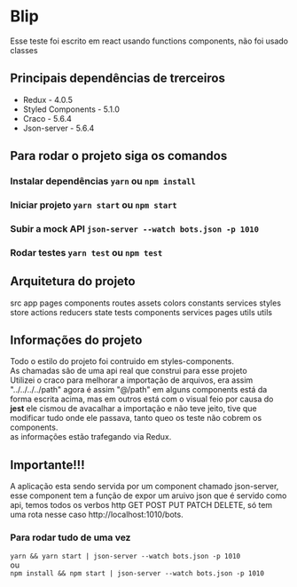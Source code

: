# Blip
Esse teste foi escrito em react usando functions components, não foi usado classes
 

## Principais dependências de trerceiros

- Redux - 4.0.5
- Styled Components - 5.1.0
- Craco - 5.6.4 
- Json-server - 5.6.4 

## Para rodar o projeto siga os comandos

### Instalar dependências `yarn` ou `npm install`
### Iniciar projeto `yarn start` ou `npm start`
### Subir a mock API `json-server --watch bots.json -p 1010`
### Rodar testes `yarn test` ou `npm test`


## Arquitetura do projeto

src
  app
    pages
      components
    routes
  assets
  colors
  constants
  services
  styles
  store
    actions
    reducers
    state
  tests
    components
    services
    pages
    utils
  utils
 
 ## Informações do projeto

 Todo o estilo do projeto foi contruido em styles-components. </br>
 As chamadas são de uma api real que construi para esse projeto</br>
 Utilizei o craco para melhorar a importação de arquivos, era assim "../../../../path" agora é assim "@/path"
 em alguns components está da forma escrita acima, mas em outros está com o visual feio por causa do <b>jest</b> ele cismou de avacalhar a importação e não teve jeito, tive que modificar tudo onde ele passava, tanto queo os teste não cobrem os components.
  </br>
 as informações estão trafegando via Redux.

## Importante!!!

A aplicação esta sendo servida por um component chamado json-server, esse component tem a função de expor um aruivo json que é servido como api, temos todos os verbos http GET POST PUT PATCH DELETE, só tem uma rota nesse caso http://localhost:1010/bots. </br>

### Para rodar tudo de uma vez

`yarn && yarn start | json-server --watch bots.json -p 1010` </br>
ou</br>
`npm install && npm start | json-server --watch bots.json -p 1010` </br>
